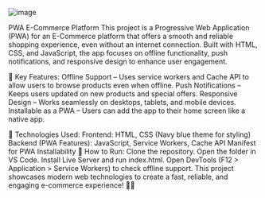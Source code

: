 ![image](https://github.com/user-attachments/assets/6e25db94-1cf4-4cf4-a800-7445f0a88016)

PWA E-Commerce Platform 
This project is a Progressive Web Application (PWA) for an E-Commerce platform that offers a smooth and reliable shopping experience, even without an internet connection. Built with HTML, CSS, and JavaScript, the app focuses on offline functionality, push notifications, and responsive design to enhance user engagement.

🔹 Key Features:
Offline Support – Uses service workers and Cache API to allow users to browse products even when offline.
Push Notifications – Keeps users updated on new products and special offers.
Responsive Design – Works seamlessly on desktops, tablets, and mobile devices.
Installable as a PWA – Users can add the app to their home screen like a native app.

🔹 Technologies Used:
Frontend: HTML, CSS (Navy blue theme for styling)
Backend (PWA Features): JavaScript, Service Workers, Cache API
Manifest for PWA Installability
🔹 How to Run:
Clone the repository.
Open the folder in VS Code.
Install Live Server and run index.html.
Open DevTools (F12 > Application > Service Workers) to check offline support.
This project showcases modern web technologies to create a fast, reliable, and engaging e-commerce experience! 🚀✨






